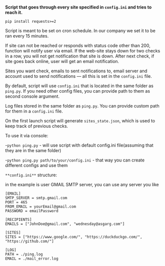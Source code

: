 **Script that goes through every site specified in `config.ini`
and tries to reach it.**

`pip install requests>=2`

Script is meant to be set on cron schedule. In our company we set it to be ran every 15 minutes.

If site can not be reached or responds with status code
other than 200, function will notify user via email. If the web-site stays down
for two checks in a row, you will not get notification that site is down.
After next check, if site goes back online, user will get an email notification.

Sites you want check, emails to sent notifications to, email server and account used to send 
notifications — all this is set in the `config.ini` file.

By default, script will use `config.ini` that is located in the same folder as `ping.py`. If you need other config
files, you can provide path to them as second console argument.

Log files stored in the same folder as `ping.py`. You can provide custom path for them in a `config.ini` file.

On the first launch script will generate `sites_state.json`, which is used to keep track of previous checks.

To use it via console:

-`python ping.py` - will use script with default config.ini file(assuming that they are in the same folder)

-`python ping.py path/to/your/config.ini` - that way you can create different configs and use them

`**config.ini**` structure:

in the example is user GMAIL SMTP server, you can use any server you like

```
[EMAIL]
SMTP_SERVER = smtp.gmail.com
PORT = 465
FROM_EMAIL = yourEmail@gmail.com
PASSWORD = emailPassword

[RECIPIENTS]
EMAILS = ["JohnDoe@gmail.com", "wednesday@asgarg.com"]

[SITES]
SITES = ["https://www.google.com/", "https://duckduckgo.com/", "https://github.com/"]

[LOG]
PATH = ./ping.log
EMAIL = ./mail_error.log
```

